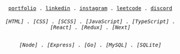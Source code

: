 <p align="center">
  <samp>
    <a href="https://hc-b666me-bobbys-projects-8a5a6d30.vercel.app/">portfolio</a> .
    <a href="https://www.linkedin.com/in/muhammadbobur-abdukarimov-131362243">linkedin</a> .
    <a href="https://www.instagram.com/hc_b666">instagram</a> .
    <a href="https://leetcode.com/u/hc-b666">leetcode</a> .
    <a href="https://discord.com/users/1239424605534421022">discord</a> 
  </samp>
</p>
<h6 align="center">
  <samp>
    [HTML] .
    [CSS] .
    [SCSS] .
    [JavaScript] .
    [TypeScript] .
    [React] .
    [Redux] .
    [Next] 
  </samp>
</h6>
<h6 align="center">
  <samp>
    [Node] .
    [Express] .
    [Go] .
    [MySQL] .
    [SQLite]
  </samp>
</h6>
